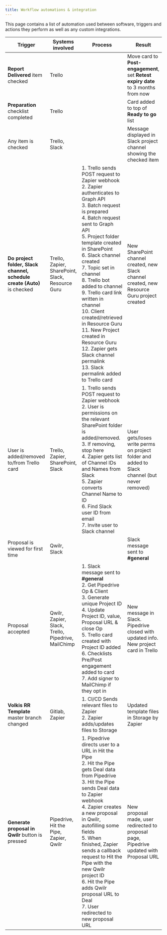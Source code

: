 ```yaml
---
title: Workflow automations & integration
---
```


This page contains a list of automation used between software, triggers and actions they perform as well as any custom integrations.

| Trigger                                                                 | Systems involved                                   | Process                                                                                                                                                                                                                                                                                                                                                                                                                                                                                                                                             | Result                                                                                       |
| ----------------------------------------------------------------------- | -------------------------------------------------- | --------------------------------------------------------------------------------------------------------------------------------------------------------------------------------------------------------------------------------------------------------------------------------------------------------------------------------------------------------------------------------------------------------------------------------------------------------------------------------------------------------------------------------------------------- | -------------------------------------------------------------------------------------------- |
| **Report Delivered** item checked                                       | Trello                                             |                                                                                                                                                                                                                                                                                                                                                                                                                                                                                                                                                     | Move card to **Post-engagement**, set **Retest expiry date** to 3 months from now            |
| **Preparation** checklist completed                                     | Trello                                             |                                                                                                                                                                                                                                                                                                                                                                                                                                                                                                                                                     | Card added to top of **Ready to go** list                                                    |
| Any item is checked                                                     | Trello, Slack                                      |                                                                                                                                                                                                                                                                                                                                                                                                                                                                                                                                                     | Message displayed in Slack project channel showing the checked item                          |
| **Do project folder, Slack channel, schedule create (Auto)** is checked | Trello, Zapier, SharePoint, Slack, Resource Guru   | 1. Trello sends POST request to Zapier webhook<br> 2. Zapier authenticates to Graph API<br> 3. Batch request is prepared<br> 4. Batch request sent to Graph API<br> 5. Project folder template created in SharePoint<br> 6. Slack channel created<br> 7. Topic set in channel<br> 8. Trello bot added to channel<br> 9. Trello card link written in channel<br> 10. Client created/retrieved in Resource Guru<br> 11. New Project created in Resource Guru<br> 12. Zapier gets Slack channel permalink<br> 13. Slack permalink added to Trello card | New SharePoint channel created, new Slack channel created, new Resource Guru project created |
| User is added/removed to/from Trello card                               | Trello, Zapier, SharePoint, Slack                  | 1. Trello sends POST request to Zapier webhook<br> 2. User is permissions on the relevant SharePoint folder is added/removed.<br> 3. If removing, stop here<br> 4. Zapier gets list of Channel IDs and Names from Slack<br> 5. Zapier converts Channel Name to ID<br> 6. Find Slack user ID from email<br> 7. Invite user to Slack channel                                                                                                                                                                                                          | User gets/loses write perms on project folder and added to Slack channel (but never removed) |
| Proposal is viewed for first time                                       | Qwilr, Slack                                       |                                                                                                                                                                                                                                                                                                                                                                                                                                                                                                                                                     | Slack message sent to **#general**                                                           |
| Proposal accepted                                                       | Qwilr, Zapier, Slack, Trello, Pipedrive, MailChimp | 1. Slack message sent to **#general**<br> 2. Get Pipedrive Op & Client<br> 3. Generate unique Project ID<br> 4. Update Project ID, value, Proposal URL & close Op<br> 5. Trello card created with Project ID added<br> 6. Checklists Pre/Post engagement added to card<br> 7. Add signer to MailChimp if they opt in                                                                                                                                                                                                                                | New message in Slack. Pipedrive closed with updated info. New project card in Trello         |
| **Volkis RR Template** master branch changed                            | Gitlab, Zapier                                     | 1. CI/CD Sends relevant files to Zapier<br> 2. Zapier adds/updates files to Storage                                                                                                                                                                                                                                                                                                                                                                                                                                                                 | Updated template files in Storage by Zapier                                                  |
| **Generate proposal in Qwilr** button is pressed                        | Pipedrive, Hit the Pipe, Zapier, Qwilr             | 1. Pipedrive directs user to a URL in Hit the Pipe<br> 2. Hit the Pipe gets Deal data from Pipedrive<br> 3. Hit the Pipe sends Deal data to Zapier webhook<br> 4. Zapier creates a new proposal in Qwilr, autofilling some fields<br> 5. When finished, Zapier sends a callback request to Hit the Pipe with the new Qwilr project ID<br> 6. Hit the Pipe adds Qwilr proposal URL to Deal<br> 7. User redirected to new proposal URL                                                                                                                | New proposal made, user redirected to proposal page, Pipedrive updated with Proposal URL     |
